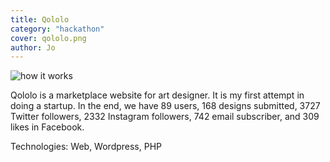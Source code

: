 ```yaml
---
title: Qololo
category: "hackathon"
cover: qololo.png
author: Jo
---
```


![how it works](./how-it-works.png)

Qololo is a marketplace website for art designer.
It is my first attempt in doing a startup. 
In the end, we have 89 users, 168 designs submitted, 3727 Twitter followers, 
2332 Instagram followers, 742 email subscriber, and 309 likes in Facebook.

Technologies: Web, Wordpress, PHP
